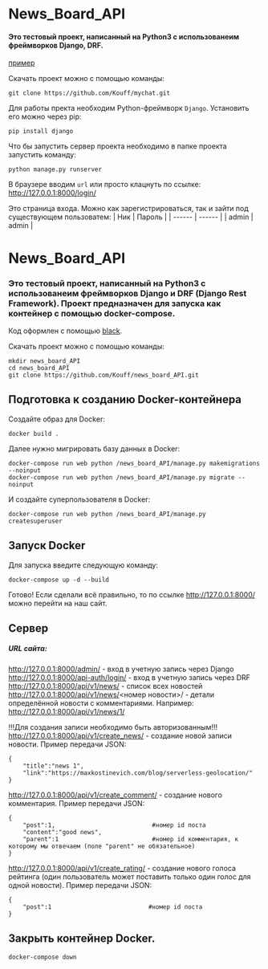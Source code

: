 # News_Board_API
#### Это тестовый проект, написанный на Python3 с использованеим фреймворков Django, DRF.
 [пример](http://example.com/ "Необязательная подсказка")





Скачать проект можно с помощью команды:

```
git clone https://github.com/Kouff/mychat.git
```
Для работы пректа необходим Python-фреймворк `Django`. Установить его можно через pip:
```
pip install django
```
Что бы запустить сервер проекта необходимо в папке проекта запустить команду:
```
python manage.py runserver
```
В браузере вводим `url` или просто клацнуть по ссылке: http://127.0.0.1:8000/login/ 

Это страница входа. Можно как зарегистрироваться, так и зайти под существующем пользоватем:
| Ник | Пароль |
| ------ | ------ |
| admin | admin |
# News_Board_API
### Это тестовый проект, написанный на Python3 с использованеим фреймворков Django и DRF (Django Rest Framework). Проект предназначен для запуска как контейнер с помощью docker-compose.
Код оформлен с помощью [black](https://github.com/psf/black "Black is the uncompromising Python code formatter.").

Скачать проект можно с помощью команды:
```
mkdir news_board_API
cd news_board_API
git clone https://github.com/Kouff/news_board_API.git
```
## Подготовка к созданию Docker-контейнера
Создайте образ для Docker:
```
docker build .
```
Далее нужно мигрировать базу данных в Docker:
```
docker-compose run web python /news_board_API/manage.py makemigrations --noinput
docker-compose run web python /news_board_API/manage.py migrate --noinput
```
И создайте суперпользователя в Docker:
```
docker-compose run web python /news_board_API/manage.py createsuperuser
```
## Запуск Docker
Для запуска введите следующую команду:
```
docker-compose up -d --build
```
Готово! Если сделали всё правильно, то по ссылке http://127.0.0.1:8000/ можно перейти на наш сайт.
## Сервер
##### URL сайта:
http://127.0.0.1:8000/admin/ - вход в учетную запись через Django
http://127.0.0.1:8000/api-auth/login/ - вход в учетную запись через DRF
http://127.0.0.1:8000/api/v1/news/ - список всех новостей
http://127.0.0.1:8000/api/v1/news/<номер новости>/ - детали определённой новости с комментариями. Например:
http://127.0.0.1:8000/api/v1/news/1/

!!!Для создания записи необходимо быть авторизованным!!!
http://127.0.0.1:8000/api/v1/create_news/ - создание новой записи новости. Пример передачи JSON:
```
{
    "title":"news 1",
    "link":"https://maxkostinevich.com/blog/serverless-geolocation/"
}
```
http://127.0.0.1:8000/api/v1/create_comment/ - создание нового комментария. Пример передачи JSON:
```
{
    "post":1,                           #номер id поста
    "content":"good news",
    "parent":1                          #номер id комментария, к которому мы отвечаем (поле "parent" не обязательное)
}
```
http://127.0.0.1:8000/api/v1/create_rating/ - создание нового голоса рейтинга (один пользователь может поставить только один голос для одной новости). Пример передачи JSON:
```
{
    "post":1                           #номер id поста
}
```
## Закрыть контейнер Docker.
```
docker-compose down
```
